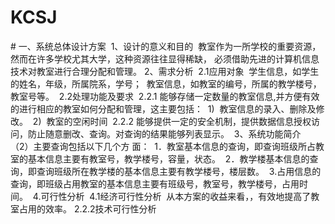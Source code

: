 # KCSJ
# 一、系统总体设计方案
 1、设计的意义和目的 
教室作为一所学校的重要资源，然而在许多学校尤其大学，这种资源往往显得稀缺， 必须借助先进的计算机信息技术对教室进行合理分配和管理。
2、需求分析 
2.1应用对象 
学生信息，如学生的姓名，年级，所属院系，学号； 
教室信息，如教室的编号，所属的教学楼号，教室号等。 
2.2处理功能及要求 
2.2.1
能够存储一定数量的教室信息,并方便有效的进行相应的教室如何分配和管理，这主要包括： 
1)  教室信息的录入、删除及修改。
 2)  教室的空闲时间 
2.2.2
能够提供一定的安全机制，提供数据信息授权访问，防止随意删改、查询。对查询的结果能够列表显示。
 3、系统功能简介  
（2）主要查询包括以下几个方 面： 
1．教室基本信息的查询，即查询班级所占教室的基本信息主要有教室号，教学楼号，容量，状态。 
2．教学楼基本信息的查询，即查询班级所在教学楼的基本信息主要有教学楼号，楼层数。 
3.占用信息的查询，即班级占用教室的基本信息主要有班级号，教室号，教学楼号，占用时间。 
4.可行性分析 
4.1经济可行性分析 
从本方案的收益来看，，有效地提高了教室占用的效率。
2.2.2技术可行性分析 
